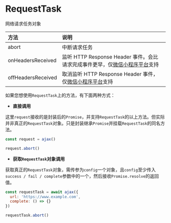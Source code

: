 # RequestTask

网络请求任务对象

| 方法               | 说明                                                                            |
| :----------------- | :------------------------------------------------------------------------------ |
| abort              | 中断请求任务                                                                    |
| onHeadersReceived  | 监听 HTTP Response Header 事件。会比请求完成事件更早，仅[微信小程序平台][1]支持 |
| offHeadersReceived | 取消监听 HTTP Response Header 事件，仅[微信小程序平台][2]支持                   |

如果您想使用`RequestTask`上的方法，有下面两种方式：

- **直接调用**

这里`request`接收的是封装后的`Promise`，并支持`RequestTask`的以上方法。但实际并非真正的`RequestTask`对象。只是封装继承`Promise`并挂载`RequestTask`的同名方法。

```JavaScript
const request = ajax()

request.abort()
```

- **获取`RequestTask`对象调用**

获取真正的`RequestTask`对象，需传参为`config`一个对象，且`config`至少传入`success / fail / complete`参数中的一个，然后接收`Promise.resolve`的返回值。

```JavaScript
const requestTask = await ajax({
  url: 'https://www.example.com',
  complete: () => {}
})

requestTask.abort()
```

[1]: https://developers.weixin.qq.com/miniprogram/dev/api/RequestTask.onHeadersReceived.html
[2]: https://developers.weixin.qq.com/miniprogram/dev/api/RequestTask.offHeadersReceived.html
